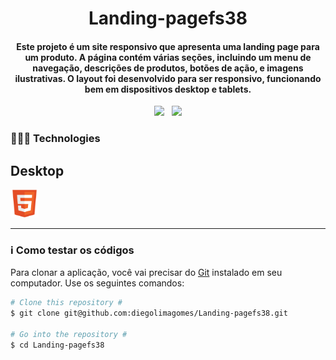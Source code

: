 <div align="center">
  
# Landing-pagefs38
  
<h4>Este projeto é um site responsivo que apresenta uma landing page para um produto. A página contém várias seções, incluindo um menu de navegação, descrições de produtos, botões de ação, e imagens ilustrativas. O layout foi desenvolvido para ser responsivo, funcionando bem em dispositivos desktop e tablets.</h4>

<p align="center">
<img src="https://github.com/diegolimagomes/Landing-pagefs38/assets/131981987/674cafdf-e4b9-4b86-986e-43f6c99015d8" width=900> &nbsp;
<img src="https://github.com/diegolimagomes/Landing-pagefs38/assets/131981987/22aa4493-5943-4e73-a821-b81a9fcae14c" width=900>

</div>
  
### 👨🏻‍💻 Technologies &nbsp;

## Desktop
<img src="https://raw.githubusercontent.com/devicons/devicon/master/icons/html5/html5-original.svg" alt="imagem" width="45"> &nbsp;


---

### :information_source: Como testar os códigos

Para clonar a aplicação, você vai precisar do [Git](https://git-scm.com) instalado em seu computador.
Use os seguintes comandos:

```bash
# Clone this repository #
$ git clone git@github.com:diegolimagomes/Landing-pagefs38.git

# Go into the repository #
$ cd Landing-pagefs38

```
